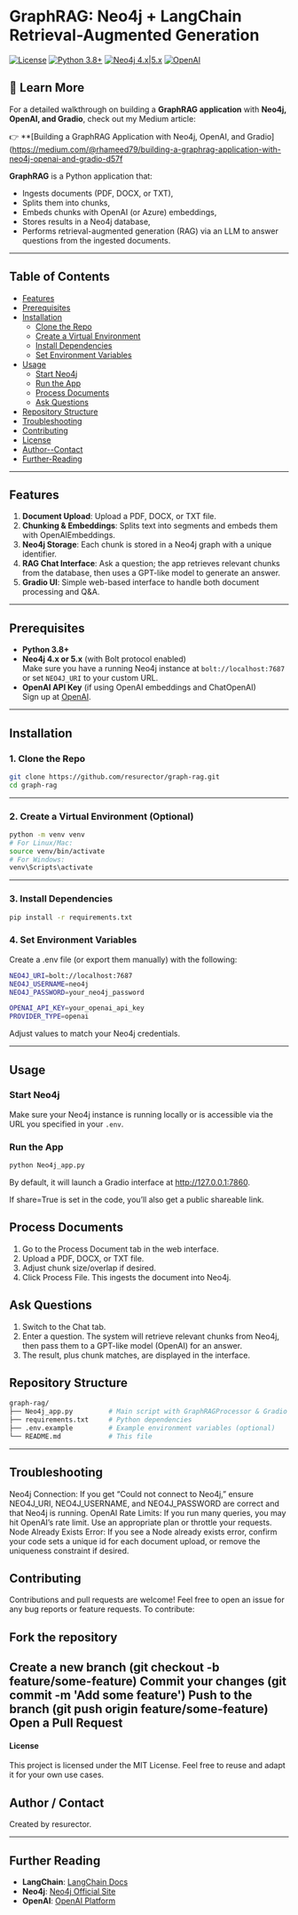 # GraphRAG: Neo4j + LangChain Retrieval-Augmented Generation



[![License](https://img.shields.io/badge/License-MIT-blue.svg)](#license)
[![Python 3.8+](https://img.shields.io/badge/Python-3.8%2B-green.svg)](#prerequisites)
[![Neo4j 4.x|5.x](https://img.shields.io/badge/Neo4j-4.x%20%7C%205.x-008CC1.svg)](https://neo4j.com/)
[![OpenAI](https://img.shields.io/badge/OpenAI-API%20Key-lightgrey)](https://platform.openai.com/)

## 📖 Learn More

For a detailed walkthrough on building a **GraphRAG application** with **Neo4j, OpenAI, and Gradio**, check out my Medium article:

👉 **[Building a GraphRAG Application with Neo4j, OpenAI, and Gradio](https://medium.com/@rhameed79/building-a-graphrag-application-with-neo4j-openai-and-gradio-d57f


**GraphRAG** is a Python application that:
- Ingests documents (PDF, DOCX, or TXT),
- Splits them into chunks,
- Embeds chunks with OpenAI (or Azure) embeddings,
- Stores results in a Neo4j database,
- Performs retrieval-augmented generation (RAG) via an LLM to answer questions from the ingested documents.

---

## Table of Contents
- [Features](#features)
- [Prerequisites](#prerequisites)
- [Installation](#installation)
  - [Clone the Repo](#1-clone-the-repo)
  - [Create a Virtual Environment](#2-create-a-virtual-environment-optional)
  - [Install Dependencies](#3-install-dependencies)
  - [Set Environment Variables](#4-set-environment-variables)
- [Usage](#usage)
  - [Start Neo4j](#start-neo4j)
  - [Run the App](#run-the-app)
  - [Process Documents](#process-documents)
  - [Ask Questions](#ask-questions)
- [Repository Structure](#repository-structure)
- [Troubleshooting](#troubleshooting)
- [Contributing](#contributing)
- [License](#license)
- [Author--Contact](#author--contact)
- [Further-Reading](#further-reading)

---

## Features

1. **Document Upload**: Upload a PDF, DOCX, or TXT file.  
2. **Chunking & Embeddings**: Splits text into segments and embeds them with OpenAIEmbeddings.  
3. **Neo4j Storage**: Each chunk is stored in a Neo4j graph with a unique identifier.  
4. **RAG Chat Interface**: Ask a question; the app retrieves relevant chunks from the database, then uses a GPT-like model to generate an answer.  
5. **Gradio UI**: Simple web-based interface to handle both document processing and Q&A.

---

## Prerequisites

- **Python 3.8+**
- **Neo4j 4.x or 5.x** (with Bolt protocol enabled)  
  Make sure you have a running Neo4j instance at `bolt://localhost:7687` or set `NEO4J_URI` to your custom URL.
- **OpenAI API Key** (if using OpenAI embeddings and ChatOpenAI)  
  Sign up at [OpenAI](https://platform.openai.com/).

---
## Installation

### 1. Clone the Repo
```bash
git clone https://github.com/resurector/graph-rag.git
cd graph-rag
```

---


### 2. Create a Virtual Environment (Optional)

```bash
python -m venv venv
# For Linux/Mac:
source venv/bin/activate
# For Windows:
venv\Scripts\activate
```

---
### 3. Install Dependencies

```bash
pip install -r requirements.txt
```

### 4. Set Environment Variables
Create a .env file (or export them manually) with the following:
```bash
NEO4J_URI=bolt://localhost:7687
NEO4J_USERNAME=neo4j
NEO4J_PASSWORD=your_neo4j_password

OPENAI_API_KEY=your_openai_api_key
PROVIDER_TYPE=openai
```

Adjust values to match your Neo4j credentials.

---

## Usage

### Start Neo4j
Make sure your Neo4j instance is running locally or is accessible via the URL you specified in your `.env`.

### Run the App

```bash
python Neo4j_app.py
```

By default, it will launch a Gradio interface at http://127.0.0.1:7860.

If share=True is set in the code, you’ll also get a public shareable link.


## Process Documents
1. Go to the Process Document tab in the web interface.
2. Upload a PDF, DOCX, or TXT file.
3. Adjust chunk size/overlap if desired.
4. Click Process File. This ingests the document into Neo4j.


## Ask Questions
1. Switch to the Chat tab.
2. Enter a question. The system will retrieve relevant chunks from Neo4j, then pass them to a GPT-like model (OpenAI) for an answer.
3. The result, plus chunk matches, are displayed in the interface.

###
**Repository Structure**
---
```bash
graph-rag/
├── Neo4j_app.py         # Main script with GraphRAGProcessor & Gradio UI
├── requirements.txt     # Python dependencies
├── .env.example         # Example environment variables (optional)
└── README.md            # This file
```

---

## Troubleshooting

Neo4j Connection: If you get “Could not connect to Neo4j,” ensure NEO4J_URI, NEO4J_USERNAME, and NEO4J_PASSWORD are correct and that Neo4j is running.
OpenAI Rate Limits: If you run many queries, you may hit OpenAI’s rate limit. Use an appropriate plan or throttle your requests.
Node Already Exists Error: If you see a Node already exists error, confirm your code sets a unique id for each document upload, or remove the uniqueness constraint if desired.

## Contributing
Contributions and pull requests are welcome! Feel free to open an issue for any bug reports or feature requests. To contribute:

## Fork the repository
Create a new branch (git checkout -b feature/some-feature)
Commit your changes (git commit -m 'Add some feature')
Push to the branch (git push origin feature/some-feature)
Open a Pull Request
---

#### License
This project is licensed under the MIT License. Feel free to reuse and adapt it for your own use cases.

## Author / Contact
Created by resurector.

---
## Further Reading

- **LangChain**: [LangChain Docs](https://langchain.readthedocs.io/)
- **Neo4j**: [Neo4j Official Site](https://neo4j.com/)
- **OpenAI**: [OpenAI Platform](https://platform.openai.com/)



